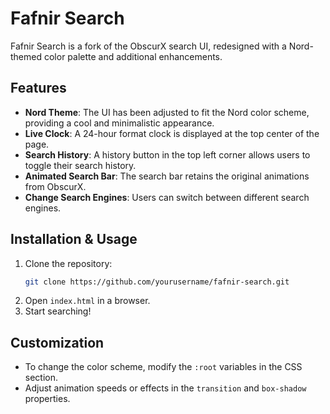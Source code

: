 # Fafnir Search

Fafnir Search is a fork of the ObscurX search UI, redesigned with a Nord-themed color palette and additional enhancements.

## Features

- **Nord Theme**: The UI has been adjusted to fit the Nord color scheme, providing a cool and minimalistic appearance.
- **Live Clock**: A 24-hour format clock is displayed at the top center of the page.
- **Search History**: A history button in the top left corner allows users to toggle their search history.
- **Animated Search Bar**: The search bar retains the original animations from ObscurX.
- **Change Search Engines**: Users can switch between different search engines.

## Installation & Usage

1. Clone the repository:
   ```sh
   git clone https://github.com/yourusername/fafnir-search.git
   ```
2. Open `index.html` in a browser.
3. Start searching!

## Customization

- To change the color scheme, modify the `:root` variables in the CSS section.
- Adjust animation speeds or effects in the `transition` and `box-shadow` properties.

